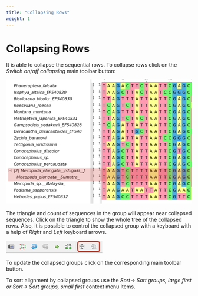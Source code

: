 ```yaml
---
title: "Collapsing Rows"
weight: 1
---
```



# Collapsing Rows

It is able to collapse the sequential rows. To collapse rows click on the  _Switch on/off collapsing_ main toolbar button:


![](/images/65929684/69402683.png)

The triangle and count of sequences in the group will appear near collapsed sequences. Click on the triangle to show the whole tree of the collapsed rows. Also, it is possible to control the collapsed group with a keyboard with a help of _Right_ and _Left_ keyboard arrows.


![](/images/65929684/65929686.png)

To update the collapsed groups click on the corresponding main toolbar button.

To sort alignment by collapsed groups use the _Sort→ Sort groups, large first or Sort→ Sort groups, small first_ context menu items.
